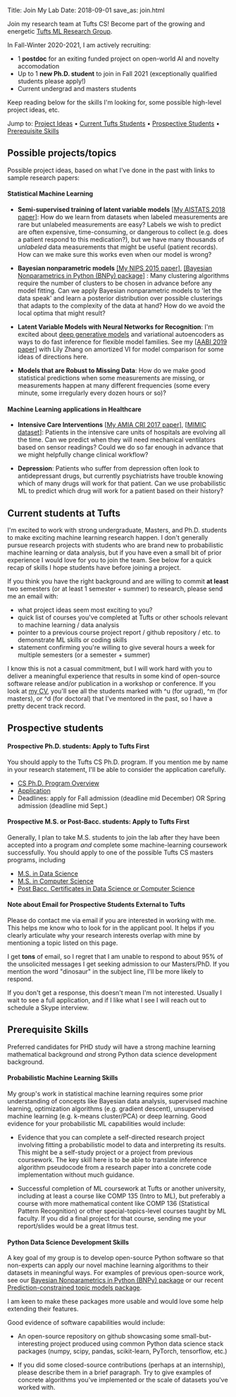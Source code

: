 Title: Join My Lab
Date: 2018-09-01
save_as: join.html

Join my research team at Tufts CS! Become part of the growing and energetic [Tufts ML Research Group](https://www.cs.tufts.edu/research/ml/).

In Fall-Winter 2020-2021, I am actively recruiting:

* 1 **postdoc** for an exiting funded project on open-world AI and novelty accomodation
* Up to 1 **new Ph.D. student** to join in Fall 2021 (exceptionally qualified students please apply!)
* Current undergrad and masters students

Keep reading below for the skills I'm looking for, some possible high-level project ideas, etc.

Jump to: [Project Ideas](#project_ideas) &#8226; [Current Tufts Students](#current_tufts_students) &#8226; [Prospective Students](#prospective_students) &#8226; [Prerequisite Skills](#prereq_skills)


<a name="project_ideas"></a>
## Possible projects/topics

Possible project ideas, based on what I've done in the past with links to sample research papers:

#### Statistical Machine Learning

* **Semi-supervised training of latent variable models** [[My AISTATS 2018 paper]({static}/papers/HughesEtAl_AISTATS_2018.pdf)]: How do we learn from datasets when labeled measurements are rare but unlabeled measurements are easy? Labels we wish to predict are often expensive, time-consuming, or dangerous to collect (e.g. does a patient respond to this medication?), but we have many thousands of *unlabeled* data measurements that might be useful (patient records). How can we make sure this works even when our model is wrong?

* **Bayesian nonparametric models** [[My NIPS 2015 paper]]({static}/papers/HughesStephensonSudderth_NIPS_2015.pdf), [[Bayesian Nonparametrics in Python (BNPy) package]](https://bnpy.readthedocs.io) : Many clustering algorithms require the number of clusters to be chosen in advance before any model fitting. Can we apply Bayesian nonparametric models to 'let the data speak' and learn a posterior distribution over possible clusterings that adapts to the complexity of the data at hand? How do we avoid the local optima that might result?

* **Latent Variable Models with Neural Networks for Recognition**: I'm excited about [deep generative models](https://www.shakirm.com/slides/DeepGenModelsTutorial.pdf) and variational autoencoders as ways to do fast inference for flexible model families. See my [[AABI 2019 paper]({static}/papers/ZhangHughes_AABI_2019.pdf)] with Lily Zhang on amortized VI for model comparison for some ideas of directions here.

* **Models that are Robust to Missing Data**: How do we make good statistical predictions when some measurements are missing, or measurements happen at many different frequencies (some every minute, some irregularly every dozen hours or so)? 


#### Machine Learning applications in Healthcare

* **Intensive Care Interventions** [[My AMIA CRI 2017 paper]({static}/papers/GhassemiWuHughesEtAl_AMIACRI2017.pdf)], [[MIMIC dataset](https://mimic.physionet.org/)]: Patients in the intensive care units of hospitals are evolving all the time. Can we predict when they will need mechanical ventilators based on sensor readings? Could we do so far enough in advance that we might helpfully change clinical workflow? 

* **Depression**: Patients who suffer from depression often look to antidepressant drugs, but currently psychiatrists have trouble knowing which of many drugs will work for that patient. Can we use probabilistic ML to predict which drug will work for a patient based on their history?


<a name="current_tufts_students"> </a>
## Current students at Tufts

I'm excited to work with strong undergraduate, Masters, and Ph.D. students to make exciting machine learning research happen. I don't generally pursue research projects with students who are brand new to probabilistic machine learning or data analysis, but if you have even a small bit of prior experience I would love for you to join the team. See below for a quick recap of skills I hope students have before joining a project.

If you think you have the right background and are willing to commit **at least** two semesters (or at least 1 semester + summer) to research, please send me an email with:

* what project ideas seem most exciting to you?
* quick list of courses you've completed at Tufts or other schools relevant to machine learning / data analysis
* pointer to a previous course project report / github repository / etc. to demonstrate ML skills or coding skills
* statement confirming you're willing to give several hours a week for multiple semesters (or a semester + summer)

I know this is not a casual commitment, but I will work hard with you to deliver a meaningful experience that results in some kind of open-source software release and/or publication in a workshop or conference.
If you look at [my CV](/cv.html), you'll see all the students marked with ^u (for ugrad), ^m (for masters), or ^d (for doctoral) that I've mentored in the past, so I have a pretty decent track record.

<a name="prospective_students"> </a>
## Prospective students

#### Prospective Ph.D. students: Apply to Tufts First

You should apply to the Tufts CS Ph.D. program. If you mention me by name in your research statement, I'll be able to consider the application carefully.

* [CS Ph.D. Program Overview](https://engineering.tufts.edu/cs/current/phd/computer-science)
* [Application](https://gradase.admissions.tufts.edu/apply/)
* Deadlines: apply for Fall admission (deadline mid December) OR Spring admission (deadline mid Sept.)

#### Prospective M.S. or Post-Bacc. students: Apply to Tufts First

Generally, I plan to take M.S. students to join the lab after they have been accepted into a program *and* complete some machine-learning coursework successfully. You should apply to one of the possible Tufts CS masters programs, including

* [M.S. in Data Science](https://asegrad.tufts.edu/academics/explore-graduate-programs/data-science)
* [M.S. in Computer Science](https://engineering.tufts.edu/cs/prospective/masters)
* [Post Bacc. Certificates in Data Science or Computer Science](https://engineering.tufts.edu/cs/prospective/certificate-postbac)

#### Note about Email for Prospective Students External to Tufts

Please do contact me via email if you are interested in working with me. This helps me know who to look for in the applicant pool. It helps if you clearly articulate why your research interests overlap with mine by mentioning a topic listed on this page.

I get **tons** of email, so I regret that I am unable to respond to about 95% of the unsolicited messages I get seeking admission to our Masters/PhD. If you mention the word "dinosaur" in the subject line, I'll be more likely to respond.

If you don't get a response, this doesn't mean I'm not interested. Usually I wait to see a full application, and if I like what I see I will reach out to schedule a Skype interview. 


<a name="prereq_skills"></a>
## Prerequisite Skills

Preferred candidates for PHD study will have a strong machine learning mathematical background *and* strong Python data science development background.

#### Probabilistic Machine Learning Skills

My group's work in statistical machine learning requires some prior understanding of concepts like Bayesian data analysis, supervised machine learning, optimization algorithms (e.g. gradient descent), unsupervised machine learning (e.g. k-means cluster/PCA) or deep learning. Good evidence for your probabilistic ML capabilities would include:

* Evidence that you can complete a self-directed research project involving fitting a probabilistic model to data and interpreting its results. This might be a self-study project or a project from previous coursework. The key skill here is to be able to translate inference algorithm pseudocode from a research paper into a concrete code implementation without much guidance.

* Successful completion of ML coursework at Tufts or another university, including at least a course like COMP 135 (Intro to ML), but preferably a course with more mathematical content like COMP 136 (Statistical Pattern Recognition) or other special-topics-level courses taught by ML faculty. If you did a final project for that course, sending me your report/slides would be a great litmus test.


#### Python Data Science Development Skills

A key goal of my group is to develop open-source Python software so that non-experts can apply our novel machine learning algorithms to their datasets in meaningful ways. For examples of previous open-source work, see our [Bayesian Nonparametrics in Python (BNPy) package](https://bnpy.readthedocs.io) or our recent [Prediction-constrained topic models package](https://github.com/dtak/prediction-constrained-topic-models).

I am keen to make these packages more usable and would love some help extending their features. 

Good evidence of software capabilities would include:

* An open-source repository on github showcasing some small-but-interesting project produced using common Python data science stack packages (numpy, scipy, pandas, scikit-learn, PyTorch, tensorflow, etc.)

* If you did some closed-source contributions (perhaps at an internship), please describe them in a brief paragraph. Try to give examples of concrete algorithms you've implemented or the scale of datasets you've worked with.


